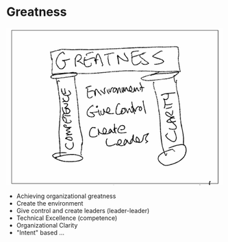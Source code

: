# Greatness

![images/greatness.png](images/greatness.png)

* Achieving organizational greatness
* Create the environment
* Give control and create leaders (leader-leader)
* Technical Excellence (competence)
* Organizational Clarity
* "Intent" based ...
